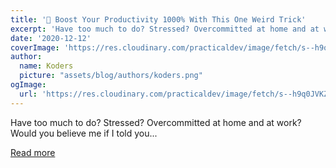```yaml
---
title: '🤯 Boost Your Productivity 1000% With This One Weird Trick'
excerpt: 'Have too much to do? Stressed? Overcommitted at home and at work?  Would you believe me if I told you...'
date: '2020-12-12'
coverImage: 'https://res.cloudinary.com/practicaldev/image/fetch/s--h9q0JVKZ--/c_imagga_scale,f_auto,fl_progressive,h_420,q_auto,w_1000/https://dev-to-uploads.s3.amazonaws.com/i/21px7d5sr4mzg667zupw.png'
author:
  name: Koders
  picture: "assets/blog/authors/koders.png"
ogImage:
  url: 'https://res.cloudinary.com/practicaldev/image/fetch/s--h9q0JVKZ--/c_imagga_scale,f_auto,fl_progressive,h_420,q_auto,w_1000/https://dev-to-uploads.s3.amazonaws.com/i/21px7d5sr4mzg667zupw.png'
---
```


Have too much to do? Stressed? Overcommitted at home and at work?  Would you believe me if I told you...

[Read more](https://dev.to/nnja/boost-your-productivity-1000-with-this-one-weird-trick-2824)
